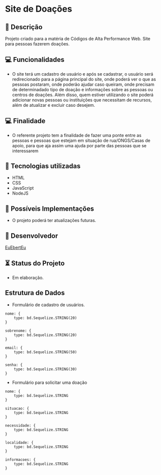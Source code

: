 # Site de Doações
## :speech_balloon: Descrição
Projeto criado para a matéria de Códigos de Alta Performance Web. Site para pessoas fazerem doações.

## :computer: Funcionalidades
- O site terá um cadastro de usuário e após se cadastrar, o usuário será redirecionado para a página principal do site, onde poderá ver o que as pessoas postaram, onde poderão ajudar caso queiram, onde precisam de determinadado tipo de doação e informações sobre as pessoas ou centros de doações. Além disso, quem estiver utilizando o site poderá adicionar novas pessoas ou instituições que necessitam de recursos, além de atualizar e excluir caso desejem.  
## :computer: Finalidade
- O referente projeto tem a finalidade de fazer uma ponte entre as pessoas e pessoas que estejam em situação de rua/ONGS/Casas de apoio, para que aja assim uma ajuda por parte das pessoas que se interessarem

## :robot: Tecnologias utilizadas
- HTML
- CSS
- JavaScript
- NodeJS

## :open_file_folder: Possíveis Implementações
- O projeto poderá ter atualizações futuras.

## :bust_in_silhouette: Desenvolvedor
[EuEbertEu](https://github.com/EuEbertEu)

## :hourglass_flowing_sand: Status do Projeto
- Em elaboração.

## Estrutura de Dados
- Formulário de cadastro de usuários.
```
nome: {
    type: bd.Sequelize.STRING(20)
}

sobrenome: {
    type: bd.Sequelize.STRING(20)
}

email: {
    type: bd.Sequelize.STRING(50)
}

senha: {
    type: bd.Sequelize.STRING(30)
}
```

- Formulário para solicitar uma doação
```
nome: {
    type: bd.Sequelize.STRING
}

situacao: {
    type: bd.Sequelize.STRING
}

necessidade: {
    type: bd.Sequelize.STRING
}

localidade: {
    type: bd.Sequelize.STRING
}

informacoes: {
    type: bd.Sequelize.STRING
}
```
